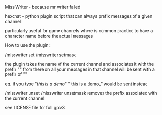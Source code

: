 Miss Writer - because mr writer failed

hexchat - python plugin script that can always prefix messages of a given channel

particularly useful for game channels where is common practice to have a character name
before the actual messages

How to use the plugin:

/misswriter set <captain>
/misswriter setmask <captain>

the plugin takes the name of the current channel and associates it with the prefix "<captain>"
from there on all your messages in that channel will be sent with a prefix of "<captain>"

eg, if you type "_this is a demo_"
"<captain> this is a demo_" would be sent instead


/misswriter unset
/misswriter unsetmask
removes the prefix associated with the current channel

see LICENSE file for full gplv3
